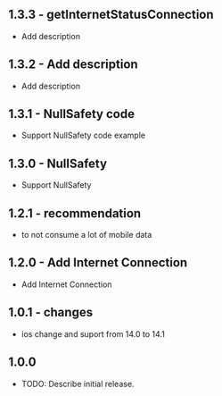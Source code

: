## 1.3.3 - getInternetStatusConnection
* Add description
## 1.3.2 - Add description
* Add description
## 1.3.1 - NullSafety code
* Support NullSafety code example
## 1.3.0 - NullSafety
* Support NullSafety
## 1.2.1 - recommendation
* to not consume a lot of mobile data
## 1.2.0 - Add Internet Connection
* Add Internet Connection
## 1.0.1 - changes
* ios change and suport from 14.0 to 14.1
## 1.0.0

* TODO: Describe initial release.
